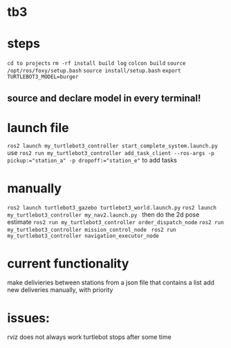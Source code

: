 # tb3
# steps
`cd to projects`
`rm -rf install build log`
`colcon build`
`source /opt/ros/foxy/setup.bash`
`source install/setup.bash`
`export TURTLEBOT3_MODEL=burger` 
## source and declare model in every terminal!
# launch file
`ros2 launch my_turtlebot3_controller start_complete_system.launch.py`
use `ros2 run my_turtlebot3_controller add_task_client --ros-args -p pickup:="station_a" -p dropoff:="station_e"` to add tasks
# manually
`ros2 launch turtlebot3_gazebo turtlebot3_world.launch.py`
`ros2 launch my_turtlebot3_controller my_nav2.launch.py `
then do the 2d pose estimate
`ros2 run my_turtlebot3_controller order_dispatch_node`
`ros2 run my_turtlebot3_controller mission_control_node `
`ros2 run my_turtlebot3_controller navigation_executor_node `


# current functionality
make delivieries between stations from a json file that contains a list
add new deliveries manually, with priority

# issues:
rviz does not always work
turtlebot stops after some time
